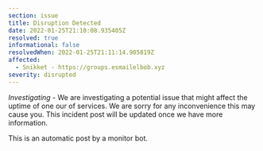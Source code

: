 ```yaml
---
section: issue
title: Disruption Detected
date: 2022-01-25T21:10:08.935405Z
resolved: true
informational: false
resolvedWhen: 2022-01-25T21:11:14.905819Z
affected:
  - Snikket - https://groups.esmailelbob.xyz
severity: disrupted
---
```

*Investigating* - We are investigating a potential issue that might affect the uptime of one our of services. We are sorry for any inconvenience this may cause you. This incident post will be updated once we have more information.

This is an automatic post by a monitor bot.
        